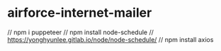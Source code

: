# airforce-internet-mailer

// npm i puppeteer
// npm install node-schedule
// https://yonghyunlee.gitlab.io/node/node-schedule/
// npm install axios
